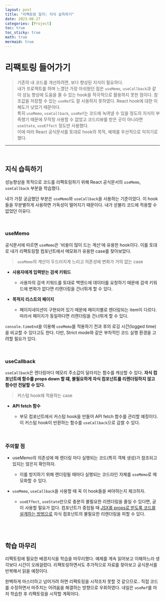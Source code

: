 ```yaml
---
layout: post
title: "리팩토링 일지: 지식 습득하기"
date: 2023-06-27
categories: [Project]
toc: true
toc_sticky: true
math: true
mermaid: true
---
```


# 리팩토링 들어가기

> 기존의 내 코드를 개선하려면, 보다 향상된 지식이 필요하다.  
> 내가 프로젝트를 하며 느꼈던 가장 아쉬웠던 점은 `useMemo`, `useCallback`과 같이 성능 향상에 도움을 줄 수 있는 hook을 적극적으로 활용하지 못한 점이다. 참조값을 저장할 수 있는 `useRef`도 잘 사용하지 못하였다.
> React hook에 대한 이해도가 낮았기 때문이다.  
> 특히 `useMemo`, `useCallback`, `useRef`는 코드에 녹여낼 수 있을 정도의 지식이 부족했기 때문에 무작정 사용할 수 없었고 코드리뷰를 받은 곳이 아니라면 `useState`, `useEffect` 정도만 사용했다.  
> 이에 따라 React 공식문서를 토대로 hook의 목적, 예제를 우선적으로 익히기로 했다.

---

<br>

## 지식 습득하기

성능향상을 목적으로 코드를 리팩토링하기 위해 React 공식문서의 `useMemo`, `useCallback` 부분을 학습했다.

내가 가장 궁금했던 부분은 `useMemo`와 `useCallback`을 사용하는 기준이었다. 이 hook들을 무분별하게 사용하면 가독성이 떨어지기 때문이다. 내가 섣불리 코드에 적용할 수 없었던 이유다.

<br>

### useMemo

공식문서에 따르면 `useMemo`은 '비용이 많이 드는 계산'에 유용한 hook이다. 이를 토대로 내가 리팩토링할 컴포넌트에서 메모화가 유용한 case를 찾아보았다.

> `useMemo`의 계산이 두드러지게 느리고 의존성에 변화가 거의 없는 case

- **사용자에게 입력받는 검색 키워드**

  - 사용자의 검색 키워드를 토대로 백엔드에 데이터를 요청하기 때문에 검색 키워드에 변화가 없다면 리렌더링을 건너뛰게 할 수 있다.

- **목적지 리스트의 페이지**
  - 페이지네이션이 구현되어 있기 때문에 페이지별로 렌더링되는 item이 다르다. 따라서 페이지가 동일하다면 리렌더링을 건너뛰게 할 수 있다.

`console.timeEnd`을 이용해 `useMemo`를 적용하기 전과 후의 로깅 시간(logged time)을 비교할 수 있다고도 한다. 다만, Strict mode와 같은 부차적인 코드 실행 환경을 고려할 필요가 있다.

<br>

### useCallback

`useCallback`은 렌더링마다 메모리 주소값이 달라지는 함수를 캐싱할 수 있다. **자식 컴포넌트에 함수를 props down 할 떄, 불필요하게 자식 컴포넌트를 리렌더링하지 않고 함수만 전달할 수 있다.**

> 커스텀 hook에 적용하는 case

- **API fetch 함수**

  - 부모 컴포넌트에서 커스텀 hook을 만들어 API fetch 함수를 관리할 예정이다. 이 커스텀 hook이 반환하는 함수를 `useCallback`으로 감쌀 수 있다.

<br>

### 주의할 점

- useMemo의 의존성에 매 렌더링 마다 실행되는 코드(특히 객체 생성)가 참조되고 있지는 않은지 확인하자.

  - 이를 방지하기 위해 렌더링될 때마다 실행되는 코드라인 자체를 `useMemo`로 메모화할 수 있다.

- `useMemo`, `useCallback`을 사용할 때 꼭 이 hook들을 써야하는지 체크하자.
  - `useEffect`, `useState`만으로 충분히 불필요한 리렌더링을 줄일 수 있다면, 굳이 사용할 필요가 없다. 컴포넌트가 중첩될 때 [JSX를 props로 받도록 코드를 설계하는 방법으로](https://react-ko.dev/learn/passing-props-to-a-component#passing-jsx-as-children) 자식 컴포넌트의 불필요한 리렌더링을 피할 수 있다.

<br>
<br>

## 학습 마무리

리팩토링에 필요한 배경지식을 학습을 마무리했다. 예제를 계속 읽어보고 이해하느라 생각보다 시간이 오래걸렸다. 리팩토링하면서도 추가적으로 자료를 찾아보고 공식문서를 반복해서 읽을 예정이다.

완벽하게 마스터하고 넘어가려 하면 리팩토링을 시작조차 못할 것 같으므로.. 직접 코드를 수정하면서 마주치는 어려움을 해결하는 방향으로 우회하였다. 내일은 `useRef`를 마저 학습한 후 리팩토링을 시작할 계획이다.
